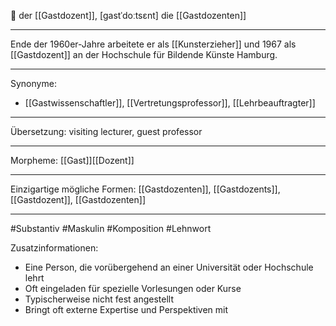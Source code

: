 🔵 der [[Gastdozent]], [ɡastˈdoːtsɛnt]
die [[Gastdozenten]]

---
Ende der 1960er-Jahre arbeitete er als [[Kunsterzieher]] und 1967 als [[Gastdozent]] an der Hochschule für Bildende Künste Hamburg. 

---
Synonyme:
- [[Gastwissenschaftler]], [[Vertretungsprofessor]], [[Lehrbeauftragter]]

---
Übersetzung: visiting lecturer, guest professor

---
Morpheme:
[[Gast]][[Dozent]]

---
Einzigartige mögliche Formen: [[Gastdozenten]], [[Gastdozents]], [[Gastdozent]], [[Gastdozenten]]

---
#Substantiv #Maskulin
#Komposition #Lehnwort

Zusatzinformationen:
- Eine Person, die vorübergehend an einer Universität oder Hochschule lehrt
- Oft eingeladen für spezielle Vorlesungen oder Kurse
- Typischerweise nicht fest angestellt
- Bringt oft externe Expertise und Perspektiven mit